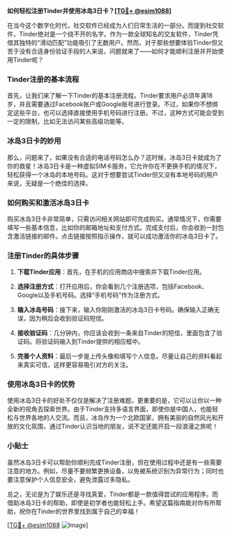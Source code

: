 **如何轻松注册Tinder并使用冰岛3日卡？[[TG💪+ @esim1088](https://t.me/s/esim1088)]**

在当今这个数字化时代，社交软件已经成为人们日常生活的一部分。而提到社交软件，Tinder绝对是一个绕不开的名字。作为一款全球知名的交友软件，Tinder凭借其独特的“滑动匹配”功能吸引了无数用户。然而，对于那些想要体验Tinder但又苦于没有合适身份验证手段的人来说，问题就来了——如何才能顺利注册并开始使用Tinder呢？

### Tinder注册的基本流程

首先，让我们来了解一下Tinder的基本注册流程。Tinder要求用户必须年满18岁，并且需要通过Facebook账户或Google账号进行登录。不过，如果你不想绑定这些平台，也可以选择直接使用手机号码进行注册。不过，这种方式可能会受到一定的限制，比如无法访问某些高级功能等。

### 冰岛3日卡的妙用

那么，问题来了，如果没有合适的电话号码怎么办？这时候，冰岛3日卡就成为了你的救星！冰岛3日卡是一种虚拟SIM卡服务，它允许你在不更换手机的情况下，轻松获得一个冰岛的本地号码。这对于想要尝试Tinder但又没有本地号码的用户来说，无疑是一个绝佳的选择。

### 如何购买和激活冰岛3日卡

购买冰岛3日卡非常简单，只需访问相关网站即可完成购买。通常情况下，你需要填写一些基本信息，比如你的邮箱地址和支付方式。完成支付后，你会收到一封包含激活链接的邮件。点击链接按照指示操作，就可以成功激活你的冰岛3日卡了。

### 注册Tinder的具体步骤

1. **下载Tinder应用**：首先，在手机的应用商店中搜索并下载Tinder应用。
   
2. **选择注册方式**：打开应用后，你会看到几个注册选项，包括Facebook、Google以及手机号码。选择“手机号码”作为注册方式。

3. **输入冰岛号码**：接下来，输入你刚刚激活的冰岛3日卡号码。确保输入正确无误，因为稍后会收到验证码短信。

4. **接收验证码**：几分钟内，你应该会收到一条来自Tinder的短信，里面包含了验证码。将验证码输入到Tinder提供的相应框中。

5. **完善个人资料**：最后一步是上传头像和填写个人信息。尽量让自己的资料看起来真实可信，这样更容易吸引对方的关注。

### 使用冰岛3日卡的优势

使用冰岛3日卡的好处不仅仅是解决了注册难题，更重要的是，它可以让你以一种全新的视角去探索世界。由于Tinder支持多语言界面，即使你是中国人，也能轻松与世界各地的人交流。而且，冰岛作为一个北欧国家，拥有美丽的自然风光和开放的文化氛围，通过Tinder认识当地的朋友，说不定还能开启一段浪漫之旅呢！

### 小贴士

虽然冰岛3日卡可以帮助你顺利完成Tinder注册，但在使用过程中还是有一些需要注意的地方。例如，尽量不要频繁更换设备，以免被系统识别为异常行为；同时也要注意保护个人信息安全，避免泄露过多隐私。

总之，无论是为了娱乐还是寻找真爱，Tinder都是一款值得尝试的应用程序。而借助冰岛3日卡的帮助，即使是初学者也能轻松上手。希望这篇指南能对你有所帮助，祝你在Tinder的世界里找到属于自己的幸福！

[[TG💪+ @esim1088](https://t.me/s/esim1088) ![Image](https://i.postimg.cc/4NQfJmqS/Snipaste-2025-05-13-00-14-12.png)]